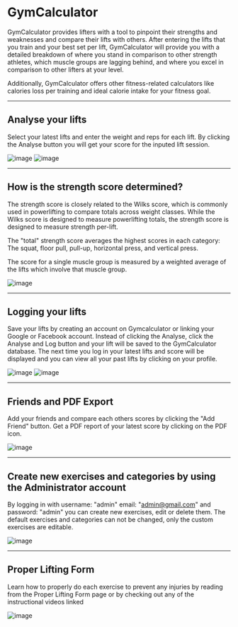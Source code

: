 # GymCalculator

GymCalculator provides lifters with a tool to pinpoint their strengths and weaknesses and compare their lifts with others. After entering the lifts that you train and your best set per lift, GymCalculator will provide you with a detailed breakdown of where you stand in comparison to other strength athletes, which muscle groups are lagging behind, and where you excel in comparison to other lifters at your level.

Additionally, GymCalculator offers other fitness-related calculators like calories loss per training and ideal calorie intake for your fitness goal.

---
## Analyse your lifts

Select your latest lifts and enter the weight and reps for each lift. 
By clicking the Analyse button you will get your score for the inputed lift session.

![image](https://user-images.githubusercontent.com/83420035/173053948-eca9a589-44b0-4c3f-ad36-fea5b8406894.png)
![image](https://user-images.githubusercontent.com/83420035/173054543-96ff44ac-0654-46dc-80f1-fef44a9392bd.png)

---

## How is the strength score determined?

The strength score is closely related to the Wilks score, which is commonly used in powerlifting to compare totals across weight classes. While the Wilks score is designed to measure powerlifting totals, the strength score is designed to measure strength per-lift.

The "total" strength score averages the highest scores in each category: The squat, floor pull, pull-up, horizontal press, and vertical press.

The score for a single muscle group is measured by a weighted average of the lifts which involve that muscle group.

![image](https://user-images.githubusercontent.com/83420035/173052200-64da1bef-aadb-4146-8db5-b73aa62bde7c.png)

---

## Logging your lifts

Save your lifts by creating an account on Gymcalculator or linking your Google or Facebook account.
Instead of clicking the Analyse, click the Analyse and Log button and your lift will be saved to the GymCalculator database.
The next time you log in your latest lifts and score will be displayed and you can view all your past lifts by clicking on your profile.

![image](https://user-images.githubusercontent.com/83420035/173056571-07a91536-a30b-4570-9cad-869bed61e466.png)
![image](https://user-images.githubusercontent.com/83420035/173056736-688fa818-bb7b-4488-8d8d-f65c3ae95739.png)

---

## Friends and PDF Export

Add your friends and compare each others scores by clicking the "Add Friend" button.
Get a PDF report of your latest score by clicking on the PDF icon.

![image](https://user-images.githubusercontent.com/83420035/173062210-e58071eb-794c-4bb8-925b-f8dc154f0008.png)

---

## Create new exercises and categories by using the Administrator account

By logging in with username: "admin" email: "admin@gmail.com" and password: "admin" you can create new exercises, edit or delete them.
The default exercises and categories can not be changed, only the custom exercises are editable.

![image](https://user-images.githubusercontent.com/83420035/173063985-77e5f59a-f46c-41f2-8d30-c0bfeab69709.png)

---

## Proper Lifting Form 

Learn how to properly do each exercise to prevent any injuries by reading from the Proper Lifting Form page or by checking out any of the instructional videos linked

![image](https://user-images.githubusercontent.com/83420035/173065198-1d3e4f3b-9c87-4bcb-a0c6-63df748da0a1.png)






